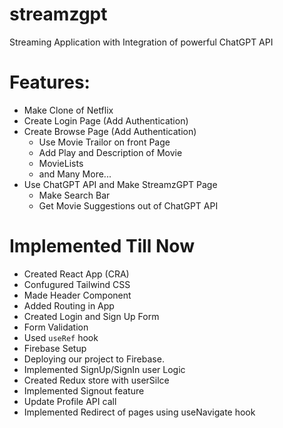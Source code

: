 # streamzgpt

Streaming Application with Integration of powerful ChatGPT API

# Features:

- Make Clone of Netflix
- Create Login Page (Add Authentication)
- Create Browse Page (Add Authentication)
  - Use Movie Trailor on front Page
  - Add Play and Description of Movie
  - MovieLists
  - and Many More...
- Use ChatGPT API and Make StreamzGPT Page
  - Make Search Bar
  - Get Movie Suggestions out of ChatGPT API

# Implemented Till Now
- Created React App (CRA)
- Confugured Tailwind CSS
- Made Header Component
- Added Routing in App
- Created Login and Sign Up Form
- Form Validation
- Used `useRef` hook
- Firebase Setup
- Deploying our project to Firebase.
- Implemented SignUp/SignIn user Logic
- Created Redux store with userSilce
- Implemented Signout feature
- Update Profile API call
- Implemented Redirect of pages using useNavigate hook